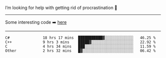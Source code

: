 I’m looking for help with getting rid of procrastination 🤔

-----

Some interesting code :arrow_right: [here](https://github.com/zhen8838/playground)

-----

<!--START_SECTION:waka-->

```text
C#               18 hrs 17 mins  ███████████▓░░░░░░░░░░░░░   46.25 %
C++              9 hrs 3 mins    █████▓░░░░░░░░░░░░░░░░░░░   22.92 %
C                4 hrs 34 mins   ███░░░░░░░░░░░░░░░░░░░░░░   11.59 %
Other            2 hrs 32 mins   █▓░░░░░░░░░░░░░░░░░░░░░░░   06.42 %
```

<!--END_SECTION:waka-->

<!--
**zhen8838/zhen8838** is a ✨ _special_ ✨ repository because its `README.md` (this file) appears on your GitHub profile.

Here are some ideas to get you started:

- 🔭 I’m currently working on ...
- 🌱 I’m currently learning ...
- 👯 I’m looking to collaborate on ...
 ...
- 💬 Ask me about ...
- 📫 How to reach me: ...
- 😄 Pronouns: ...
- ⚡ Fun fact: ...
-->
